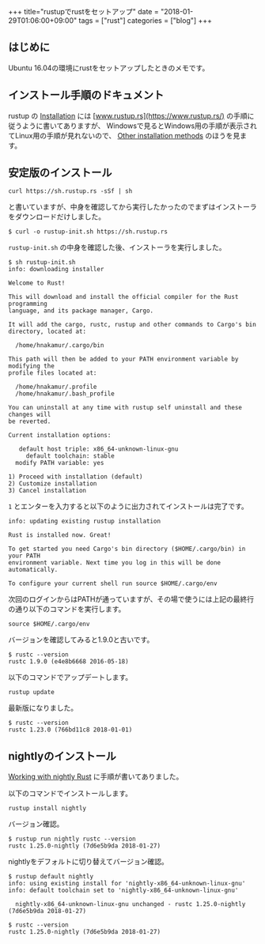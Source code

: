 +++
title="rustupでrustをセットアップ"
date = "2018-01-29T01:06:00+09:00"
tags = ["rust"]
categories = ["blog"]
+++


## はじめに

Ubuntu 16.04の環境にrustをセットアップしたときのメモです。

## インストール手順のドキュメント

rustup の
[Installation](https://github.com/rust-lang-nursery/rustup.rs#installation) には
[www.rustup.rs](https://www.rustup.rs/) の手順に従うように書いてありますが、
Windowsで見るとWindows用の手順が表示されてLinux用の手順が見れないので、
[Other installation methods](https://github.com/rust-lang-nursery/rustup.rs#other-installation-methods) のほうを見ます。

## 安定版のインストール

```console
curl https://sh.rustup.rs -sSf | sh
```

と書いていますが、中身を確認してから実行したかったのでまずはインストーラをダウンロードだけしました。

```console
$ curl -o rustup-init.sh https://sh.rustup.rs
```

`rustup-init.sh` の中身を確認した後、インストーラを実行しました。

```console
$ sh rustup-init.sh
info: downloading installer

Welcome to Rust!

This will download and install the official compiler for the Rust programming
language, and its package manager, Cargo.

It will add the cargo, rustc, rustup and other commands to Cargo's bin
directory, located at:

  /home/hnakamur/.cargo/bin

This path will then be added to your PATH environment variable by modifying the
profile files located at:

  /home/hnakamur/.profile
  /home/hnakamur/.bash_profile

You can uninstall at any time with rustup self uninstall and these changes will
be reverted.

Current installation options:

   default host triple: x86_64-unknown-linux-gnu
     default toolchain: stable
  modify PATH variable: yes

1) Proceed with installation (default)
2) Customize installation
3) Cancel installation
```

`1` とエンターを入力すると以下のように出力されてインストールは完了です。

```console
info: updating existing rustup installation

Rust is installed now. Great!

To get started you need Cargo's bin directory ($HOME/.cargo/bin) in your PATH
environment variable. Next time you log in this will be done automatically.

To configure your current shell run source $HOME/.cargo/env
```

次回のログインからはPATHが通っていますが、その場で使うには上記の最終行の通り以下のコマンドを実行します。

```console
source $HOME/.cargo/env
```

バージョンを確認してみると1.9.0と古いです。

```console
$ rustc --version
rustc 1.9.0 (e4e8b6668 2016-05-18)
```

以下のコマンドでアップデートします。

```console
rustup update
```

最新版になりました。

```console
$ rustc --version
rustc 1.23.0 (766bd11c8 2018-01-01)
```

## nightlyのインストール

[Working with nightly Rust](https://github.com/rust-lang-nursery/rustup.rs/#working-with-nightly-rust) に手順が書いてありました。

以下のコマンドでインストールします。

```console
rustup install nightly
```

バージョン確認。

```console
$ rustup run nightly rustc --version
rustc 1.25.0-nightly (7d6e5b9da 2018-01-27)
```

nightlyをデフォルトに切り替えてバージョン確認。

```console
$ rustup default nightly
info: using existing install for 'nightly-x86_64-unknown-linux-gnu'
info: default toolchain set to 'nightly-x86_64-unknown-linux-gnu'

  nightly-x86_64-unknown-linux-gnu unchanged - rustc 1.25.0-nightly (7d6e5b9da 2018-01-27)

$ rustc --version
rustc 1.25.0-nightly (7d6e5b9da 2018-01-27)
